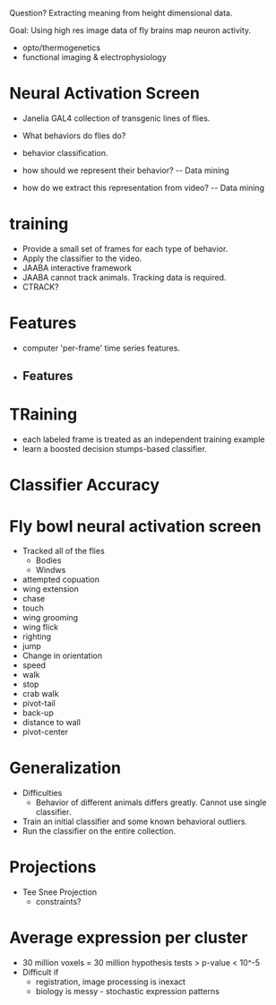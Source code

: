 

Question? Extracting meaning from height dimensional data. 

Goal: Using high res image data of fly brains map neuron activity. 

- opto/thermogenetics
-  functional imaging & electrophysiology

# Neural Activation Screen
 - Janelia GAL4 collection of transgenic lines of flies. 

 - What behaviors do flies do?
  - behavior classification.
 - how should we represent their behavior?
 -- Data mining
 - how do we extract this representation from video?
 -- Data mining

 # training
  - Provide a small set of frames for each type of behavior. 
  - Apply the classifier to the video. 
  - JAABA interactive framework
  - JAABA cannot track animals. Tracking data is required. 
  - CTRACK?

# Features
  - computer 'per-frame' time series features.
  - Features
    - 

# TRaining
  - each labeled frame is treated as an independent training example
  - learn a boosted decision stumps-based classifier.

# Classifier Accuracy

# Fly bowl neural activation screen
  - Tracked all of the flies 
    - Bodies
    - Windws
  - attempted copuation
  - wing extension
  - chase
  - touch
  - wing grooming 
  - wing  flick
  - righting
  - jump
  - Change in orientation
  - speed
  - walk
  - stop
  - crab walk
  - pivot-tail
  - back-up
  - distance to wall
  - pivot-center

# Generalization
  - Difficulties
    - Behavior of different animals differs greatly. Cannot use single classifier. 
  - Train an initial classifier and some known behavioral outliers. 
  - Run the classifier on the entire collection. 

# Projections
  - Tee Snee Projection
    - constraints?

#  Average expression per cluster
  - 30 million voxels = 30 million hypothesis tests > p-value < 10^-5
  - Difficult if
    - registration, image processing is inexact
    - biology is messy - stochastic expression patterns

# 
